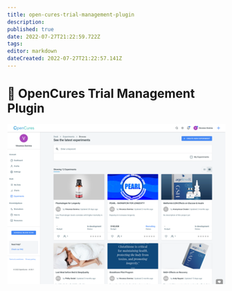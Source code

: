 ```yaml
---
title: open-cures-trial-management-plugin
description: 
published: true
date: 2022-07-27T21:22:59.722Z
tags: 
editor: markdown
dateCreated: 2022-07-27T21:22:57.141Z
---
```


# 💉 OpenCures Trial Management Plugin

![](../assets/open-cures-app-experiments.png)
